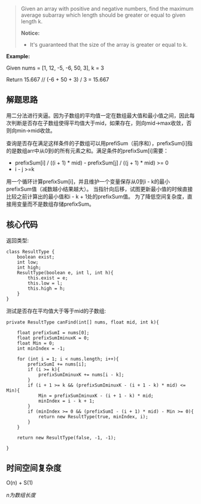 > Given an array with positive and negative numbers, find the maximum average subarray which length should be greater or equal to given length k.
>
> **Notice:** 
>+ It's guaranteed that the size of the array is greater or equal to k.

**Example:** 

Given nums = [1, 12, -5, -6, 50, 3], k = 3

Return 15.667 // (-6 + 50 + 3) / 3 = 15.667

## 解题思路

用二分法进行夹逼。因为子数组的平均值一定在数组最大值和最小值之间，因此每次判断是否存在子数组使得平均值大于mid，如果存在，则向mid->max收敛，否则向min->mid收敛。

查询是否存在满足这样条件的子数组可以用prefiSum（前序和），prefixSum[i]指的是数组arr中从0到i的所有元素之和。满足条件的prefixSum[i]需要：
+ prefixSum[i] / ((i + 1) * mid) - prefixSum[j] / ((j + 1) * mid) >= 0 
+  i - j >=k

用一个循环计算prefixSum[i]，并且维护一个变量保存从0到i - k的最小prefixSum值（减数越小结果越大）。
当指针向后移，试图更新最小值的时候直接比较之前计算出的最小值和i - k + 1处的prefixSum值。
为了降低空间复杂度，直接用变量而不是数组存储prefixSum。

## 核心代码

返回类型:

    class ResultType {
        boolean exist;
        int low;
        int high;
        ResultType(boolean e, int l, int h){
            this.exist = e;
            this.low = l;
            this.high = h;
        }
    }
    
测试是否存在平均值大于等于mid的子数组:

    private ResultType canFind(int[] nums, float mid, int k){
        
        float prefixSumI = nums[0];
        float prefixSumIminuxK = 0;
        float Min = 0;
        int minIndex = -1;

        for (int i = 1; i < nums.length; i++){
            prefixSumI += nums[i]; 
            if (i >= k){
                prefixSumIminuxK += nums[i - k];
            }
            if (i + 1 >= k && (prefixSumIminuxK - (i + 1 - k) * mid) <= Min){
                Min = prefixSumIminuxK - (i + 1 - k) * mid;
                minIndex = i - k + 1;
            }
            if (minIndex >= 0 && (prefixSumI - (i + 1) * mid) - Min >= 0){
                return new ResultType(true, minIndex, i);
            }
        }
        
        return new ResultType(false, -1, -1);
        
    }


## 时间空间复杂度

O(n) + S(1)

*n为数组长度*
